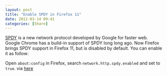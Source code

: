 ```yaml
---
layout: post
title: "Enable SPDY in Firefox 11"
date: 2012-03-14 09:41
categories: [Share]
---
```


[SPDY][1] is a new network protocol developed by Google for faster web. Google Chrome has a build-in support of SPDY long long ago. Now Firefox brings SPDY support in Firefox 11, but is disabled by default. You can enable it as follow:

Open `about:config` in Firefox, search `network.http.spdy.enabled` and set to `true`. via [here][2]

[1]:https://en.wikipedia.org/wiki/SPDY
[2]:https://bugzilla.mozilla.org/show_bug.cgi?id=528288#c174
